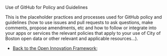 Use of GitHub for Policy and Guidelines

This is the placeholder practices and processes used for GitHub policy and guidelines (how to use issues and pull requests to ask questions, make comments, propose amendments, etc and how to follow or integrate into your apps or services the relevant policies that apply to your use of City of Boston open data or other relevant and applicable resources...).

 - [Back to the Open Innovation Framework](OpenInnovationFramework.md);
